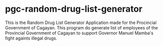 # pgc-random-drug-list-generator

This is the Random Drug List Generator Application made for the Procincial Government of Cagayan. This program do generate list of employees of the Provincial Government of Cagayan to support Governor Manuel Mamba's fight againts illegal drugs.
